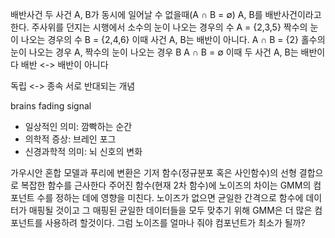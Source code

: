 배반사건
두 사건 A, B가 동시에 일어날 수 없을때(A $\cap$ B = $\emptyset$) A, B를 배반사건이라고 한다.
주사위를 던지는 시행에서
소수의 눈이 나오는 경우의 수 A = {2,3,5}
짝수의 눈이 나오는 경우의 수 B = {2,4,6}
이때 사건 A, B는 배반이 아니다. A $\cap$ B = {2}
홀수의 눈이 나오는 경우 A, 짝수의 눈이 나오는 경우 B A $\cap$ B = $\emptyset$
이때 두 사건 A, B는 배반이다
배반 <-> 배반이 아니다

독립 <-> 종속 서로 반대되는 개념

brains fading signal
- 일상적인 의미: 깜빡하는 순간
- 의학적 증상: 브레인 포그
- 신경과학적 의미: 뇌 신호의 변화

가우시안 혼합 모델과 푸리에 변환은 기저 함수(정규분포 혹은 사인함수)의 선형 결합으로 복잡한 함수를 근사한다
주어진 함수(현재 2차 함수)에 노이즈의 차이는 GMM의 컴포넌트 수를 정하는 데에 영향을 미친다.
노이즈가 없으면 균일한 간격으로 함수에 데이터가 매핑될 것이고 그 매핑된 균일한 데이터들을 모두 맞추기 위해 GMM은 더 많은 컴포넌트를 사용하려 할것이다.
그럼 노이즈를 얼마나 줘야 컴포넌트가 최소가 될까?